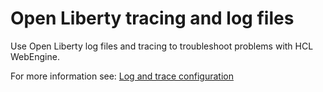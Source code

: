 # Open Liberty tracing and log files

Use Open Liberty log files and tracing to troubleshoot problems with HCL WebEngine.

For more information see: [Log and trace configuration](https://openliberty.io/docs/latest/log-trace-configuration.html)